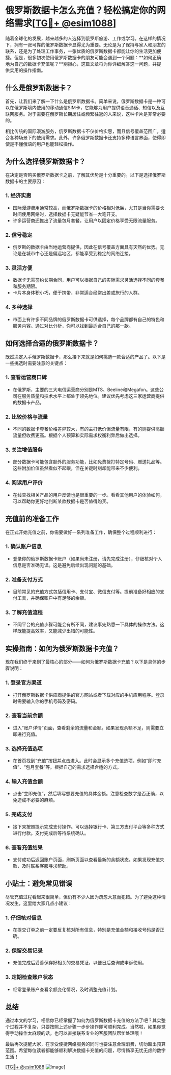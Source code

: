 # 俄罗斯数据卡怎么充值？轻松搞定你的网络需求[[TG💪+ @esim1088](https://t.me/s/esim1088)]

随着全球化的发展，越来越多的人选择到俄罗斯旅游、工作或学习。在这样的情况下，拥有一张可靠的俄罗斯数据卡显得尤为重要。无论是为了保持与家人和朋友的联系，还是为了处理工作事务，一张优质的俄罗斯数据卡都能让你的生活更加便捷。但是，很多初次使用俄罗斯数据卡的朋友可能会遇到一个问题：**如何正确地为自己的数据卡充值呢？**别担心，这篇文章将为你详细解答这一问题，并提供实用的操作指南。

## 什么是俄罗斯数据卡？

首先，让我们来了解一下什么是俄罗斯数据卡。简单来说，俄罗斯数据卡是一种可以在俄罗斯境内使用的移动通信SIM卡，它能够为用户提供语音通话、短信以及互联网服务。对于需要在俄罗斯长期居住或频繁往返的人来说，这种卡片是非常必要的。

相比传统的国际漫游服务，俄罗斯数据卡不仅价格实惠，而且信号覆盖范围广，适合各种场景下的使用需求。此外，许多俄罗斯数据卡还支持多种语言界面，使得即使是不懂俄语的用户也能轻松操作。

## 为什么选择俄罗斯数据卡？

在决定是否购买俄罗斯数据卡之前，了解其优势是十分重要的。以下是选择俄罗斯数据卡的主要原因：

### 1. **经济实惠**
   - 国际漫游费用通常较高，而俄罗斯数据卡的价格相对低廉，尤其是当你需要长时间使用网络时，选择数据卡无疑能节省一大笔开支。
   - 许多运营商还推出了流量包月套餐，让用户以固定价格享受无限流量服务。

### 2. **信号稳定**
   - 俄罗斯的数据卡由当地运营商提供，因此在信号覆盖方面具有天然的优势。无论是在城市中心还是偏远地区，都能享受到稳定的网络连接。

### 3. **灵活方便**
   - 数据卡无需签约长期合同，用户可以根据自己的实际需求灵活选择不同的套餐和服务期限。
   - 卡片本身体积小巧，便于携带，非常适合经常出差或旅行的人群。

### 4. **多种选择**
   - 市面上有许多不同品牌的俄罗斯数据卡可供选择，每个品牌都有自己的特色和服务内容。通过对比分析，你可以找到最适合自己的那一款。

## 如何选择合适的俄罗斯数据卡？

既然决定入手俄罗斯数据卡，那么接下来就是如何挑选一款合适的产品了。以下是一些挑选时需要注意的关键点：

### 1. **查看运营商口碑**
   - 在俄罗斯，主要的三大电信运营商分别是MTS、Beeline和Megafon。这些公司在服务质量和技术水平上都处于领先地位。建议优先考虑这三家运营商提供的数据卡产品。

### 2. **比较价格与流量**
   - 不同的数据卡套餐价格差异较大，有的主打低价但流量有限，有的则提供高额流量但收费更高。根据个人预算和实际需求权衡利弊后做出选择。

### 3. **关注增值服务**
   - 部分数据卡可能包含额外的服务功能，比如免费拨打特定号码、赠送礼品等。这些附加价值虽然看似不起眼，但在关键时刻却能带来不少便利。

### 4. **阅读用户评价**
   - 在线查找相关产品的用户反馈也是很重要的一步。看看其他用户的体验如何，可以帮助你更好地判断某款数据卡是否值得购买。

## 充值前的准备工作

在正式开始充值之前，你需要做好一系列准备工作，确保整个过程顺利进行：

### 1. **确认账户信息**
   - 登录你的俄罗斯数据卡账户（如果尚未注册，请先完成注册），仔细核对个人信息是否准确无误。这是避免后续出现问题的基础。

### 2. **准备支付方式**
   - 目前常见的充值方式包括信用卡、支付宝、微信支付等。提前准备好相应的支付工具，并确保账户中有足够的余额。

### 3. **了解充值流程**
   - 不同平台的充值步骤可能会有所不同，建议事先熟悉一下具体的操作方法。这样既能提高效率，又能减少出错的可能性。

## 实操指南：如何为俄罗斯数据卡充值？

现在我们终于来到了最核心的部分——如何为俄罗斯数据卡充值？以下是具体的步骤说明：

### 1. 登录官方渠道
   - 打开俄罗斯数据卡供应商提供的官方网站或者下载对应的手机应用程序。登录时需要输入你的手机号码及密码。

### 2. 查看当前余额
   - 进入“账户详情”页面，查看剩余的流量和金额。如果发现余额不足，则需要立即进行充值。

### 3. 选择充值选项
   - 在首页找到“充值”按钮并点击进入。此时会显示多个充值选项，例如“即时充值”、“包月套餐”等。根据自己的需求选择合适的方式。

### 4. 输入充值金额
   - 点击“立即充值”，然后填写想要充值的具体金额。注意检查数字是否正确，以免造成不必要的麻烦。

### 5. 完成支付
   - 接下来按照提示完成支付操作。可以选择银行卡、第三方支付平台等多种方式进行付款。支付完成后等待系统确认。

### 6. 查看充值结果
   - 支付成功后返回账户页面，刷新页面以查看最新的余额状态。如果发现充值失败，及时联系客服寻求帮助。

## 小贴士：避免常见错误

尽管充值过程看起来很简单，但仍有不少人因为疏忽大意而犯错。为了避免这种情况发生，这里给大家几点小建议：

### 1. **仔细核对信息**
   - 在提交订单之前一定要反复核对所有信息，特别是充值金额和接收号码是否正确。

### 2. **保留交易记录**
   - 充值完成后妥善保存好相关的交易凭证，以便日后查询或申诉使用。

### 3. **定期检查账户状态**
   - 经常登录账户查看余额变化情况，及时调整充值计划。

## 总结

通过本文的学习，相信你已经掌握了如何为俄罗斯数据卡充值的方法了吧？其实整个过程并不复杂，只要按照上述步骤一步步操作即可顺利完成。当然啦，如果你觉得手动操作太麻烦的话，也可以直接联系专业的客服团队帮忙处理哦！

最后再次提醒大家，在享受便捷网络服务的同时也要注意合理消费，切勿超出预算范围。希望每位读者都能够顺利解决数据卡充值的问题，尽情畅享无忧无虑的数字生活！

[[TG💪+ @esim1088](https://t.me/s/esim1088) ![Image](https://i.postimg.cc/4NQfJmqS/Snipaste-2025-05-13-00-14-12.png)]